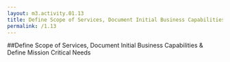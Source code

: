 ```yaml
---
layout: m3.activity.01.13
title: Define Scope of Services, Document Initial Business Capabilities & Define Mission Critical Needs
permalink: /1.13
---
```

##Define Scope of Services, Document Initial Business Capabilities & Define Mission Critical Needs
